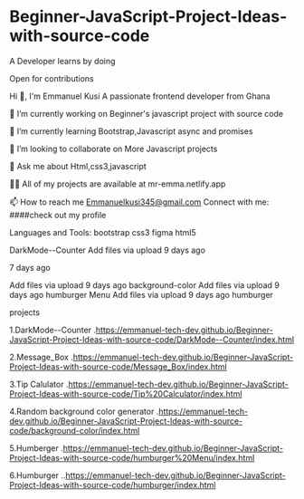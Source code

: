 # Beginner-JavaScript-Project-Ideas-with-source-code
A Developer learns by doing

Open for contributions

Hi 👋, I'm Emmanuel Kusi
A passionate frontend developer from Ghana

🔭 I’m currently working on Beginner's javascript project with source code

🌱 I’m currently learning Bootstrap,Javascript async and promises

👯 I’m looking to collaborate on More Javascript projects

💬 Ask me about Html,css3,javascript

👨‍💻 All of my projects are available at mr-emma.netlify.app

📫 How to reach me Emmanuelkusi345@gmail.com
Connect with me:
####check out my profile 

Languages and Tools:
bootstrap
css3
figma
html5

DarkMode--Counter
Add files via upload
9 days ago


7 days ago

Add files via upload
9 days ago
background-color
Add files via upload
9 days ago
humburger Menu
Add files via upload
9 days ago
humburger

projects

1.DarkMode--Counter
   .https://emmanuel-tech-dev.github.io/Beginner-JavaScript-Project-Ideas-with-source-code/DarkMode--Counter/index.html

2.Message_Box
  .https://emmanuel-tech-dev.github.io/Beginner-JavaScript-Project-Ideas-with-source-code/Message_Box/index.html

3.Tip Calulator
   .https://emmanuel-tech-dev.github.io/Beginner-JavaScript-Project-Ideas-with-source-code/Tip%20Calculator/index.html


4.Random background color generator
  .https://emmanuel-tech-dev.github.io/Beginner-JavaScript-Project-Ideas-with-source-code/background-color/index.html

5.Humberger
  .https://emmanuel-tech-dev.github.io/Beginner-JavaScript-Project-Ideas-with-source-code/humburger%20Menu/index.html

6.Humburger
  ..https://emmanuel-tech-dev.github.io/Beginner-JavaScript-Project-Ideas-with-source-code/humburger/index.html

